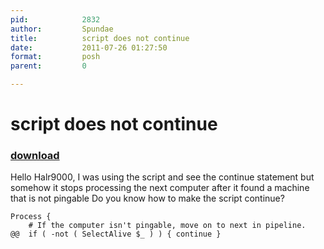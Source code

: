 ```yaml
---
pid:            2832
author:         Spundae
title:          script does not continue
date:           2011-07-26 01:27:50
format:         posh
parent:         0

---
```


# script does not continue

### [download](//scripts/2832.ps1)

Hello Halr9000,
I was using the script and see the continue statement but somehow it stops processing the next computer after it found a machine that is not pingable
Do you know how to make the script continue?

```posh
Process {
	# If the computer isn't pingable, move on to next in pipeline.
@@	if ( -not ( SelectAlive $_ ) ) { continue }
```
